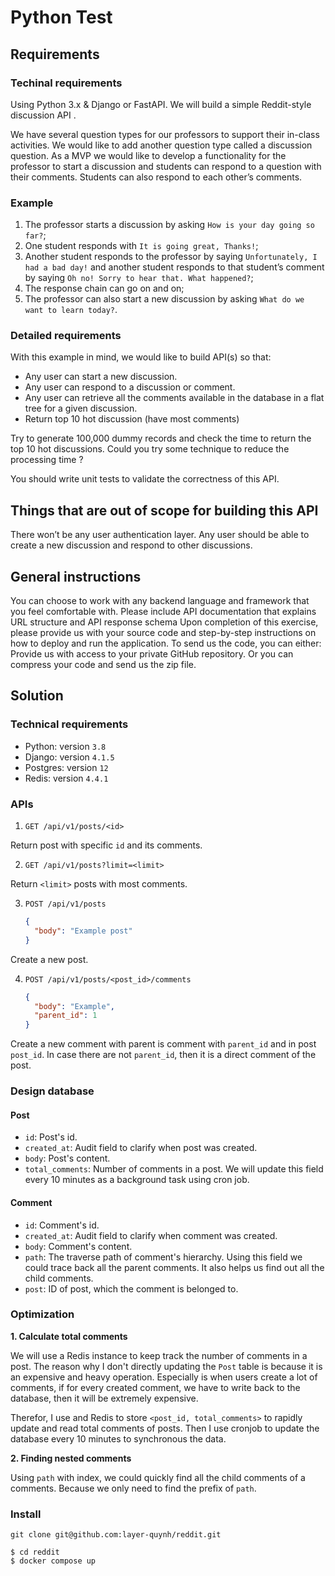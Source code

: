 # Python Test 

## Requirements

### Techinal requirements

Using Python 3.x & Django or FastAPI. We will build a simple Reddit-style discussion API .

We have several question types for our professors to support their in-class activities. We would like to add another question type called a discussion question. As a MVP we would like to develop a functionality for the professor to start a discussion and students can respond to a question with their comments. Students can also respond to each other’s comments. 


### Example

1. The professor starts a discussion by asking `How is your day going so far?`;
2. One student responds with `It is going great, Thanks!`;
3. Another student responds to the professor by saying `Unfortunately, I had a bad day!` and another student responds to that student’s comment by saying `Oh no! Sorry to hear that. What happened?`;
4. The response chain can go on and on;
5. The professor can also start a new discussion by asking `What do we want to learn today?`.

### Detailed requirements

With this example in mind, we would like to build API(s) so that:
- Any user can start a new discussion.
- Any user can respond to a discussion or comment.
- Any user can retrieve all the comments available in the database in a flat tree for a given discussion. 
- Return top 10 hot discussion (have most comments) 

Try to generate 100,000 dummy records and check the time to return the top 10 hot discussions. Could you try some technique to reduce the processing time ? 

You should write unit tests to validate the correctness of this API.

## Things that are out of scope for building this API
There won’t be any user authentication layer. Any user should be able to create a new discussion and respond to other discussions.

## General instructions
You can choose to work with any backend language and framework that you feel comfortable with.
Please include API documentation that explains URL structure and API response schema
Upon completion of this exercise, please provide us with your source code and step-by-step instructions on how to deploy and run the application. To send us the code, you can either:
Provide us with access to your private GitHub repository.
Or you can compress your code and send us the zip file.

## Solution

### Technical requirements

- Python: version `3.8`
- Django: version `4.1.5`
- Postgres: version `12`
- Redis: version `4.4.1`

### APIs

1. `GET /api/v1/posts/<id>`

Return post with specific `id` and its comments.

2. `GET /api/v1/posts?limit=<limit>`

Return `<limit>` posts with most comments.

3. `POST /api/v1/posts`

    ```json
    {
      "body": "Example post"
    }
    ```

Create a new post.

4. `POST /api/v1/posts/<post_id>/comments`

    ```json
    {
      "body": "Example",
      "parent_id": 1
    }
    ```
Create a new comment with parent is comment with `parent_id` and in
post `post_id`. In case there are not `parent_id`, then it is a direct
comment of the post.

### Design database

#### Post

- `id`: Post's id.
- `created_at`: Audit field to clarify when post was created.
- `body`: Post's content.
- `total_comments`: Number of comments in a post. We will update this
field every 10 minutes as a background task using cron job.

#### Comment

- `id`: Comment's id.
- `created_at`: Audit field to clarify when comment was created.
- `body`: Comment's content.
- `path`: The traverse path of comment's hierarchy. Using this
field we could trace back all the parent comments. It also
helps us find out all the child comments.
- `post`: ID of post, which the comment is belonged to.

### Optimization

**1. Calculate total comments**

We will use a Redis instance to keep track the number of comments
in a post. The reason why I don't directly updating the `Post`
table is because it is an expensive and heavy operation. Especially is when
users create a lot of comments, if for every created comment, we
have to write back to the database, then it will be extremely 
expensive.

Therefor, I use and Redis to store `<post_id, total_comments>`
to rapidly update and read total comments of posts. Then I use
cronjob to update the database every 10 minutes to synchronous the 
data.

**2. Finding nested comments**

Using `path` with index, we could quickly find all the child
comments of a comments. Because we only need to find the prefix 
of `path`.

### Install

```
git clone git@github.com:layer-quynh/reddit.git
```

```commandline
$ cd reddit
$ docker compose up
```